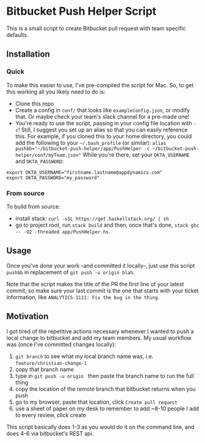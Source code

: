 # Bitbucket Push Helper Script

This is a small script to create Bitbucket pull request with team specific defaults.

## Installation

### Quick
To make this easier to use, I've pre-compiled the script for Mac. So, to get this working all you likely need to do is:
- Clone this repo
- Create a config in `conf/` that looks like `exampleConfig.json`, or modify that. Or maybe check your team's slack 
channel for a pre-made one!
- You're ready to use the script, passing in your config file location with `-c`! Still, I suggest you set up an alias 
so that you can easily reference this. For example, if you cloned this to your home directory, you could add the following
to your `~/.bash_profile` (or similar):
`alias pushbb="~/bitbucket-push-helper/app/PushHelper -c ~/bitbucket-push-helper/conf/myTeam.json"`
While you're there, set your `OKTA_USERNAME` and `OKTA_PASSWORD`:
```
export OKTA_USERNAME="firstname.lastname@appdynamics.com"
export OKTA_PASSWORD="my_password"
```


### From source 
To build from source:
- install stack: `curl -sSL https://get.haskellstack.org/ | sh`
- go to project root, run `stack build` and then, once that's done, `stack ghc -- -O2 -threaded app/PushHelper.hs`.

## Usage
Once you've done your work -and committed it locally-, just use this script `pushbb` in replacement of 
`git push -u origin blah`.  

Note that the script makes the title of the PR the first line of your latest commit, so make sure your last commit is
the one that starts with your ticket information, like `ANALYTICS-1111: Fix the bug in the thing`. 

## Motivation
I got tired of the repetitive actions necessary whenever I wanted to push a local change to bitbucket and add my team
members. My usual workflow was (once I've committed changes locally): 
1. `git branch` to see what my local branch name was, i.e. `feature/christian-change-1`
2. copy that branch name
3. type in `git push -u origin ` then paste the branch name to run the full thing
4. copy the location of the remote branch that bitbucket returns when you push
5. go to my browser, paste that location, click `Create pull request`
6. use a sheet of paper on my desk to remember to add ~8-10 people I add to every review, click create

This script basically does 1-3 as you would do it on the command line, and does 4-6 via bitbucket's REST api. 